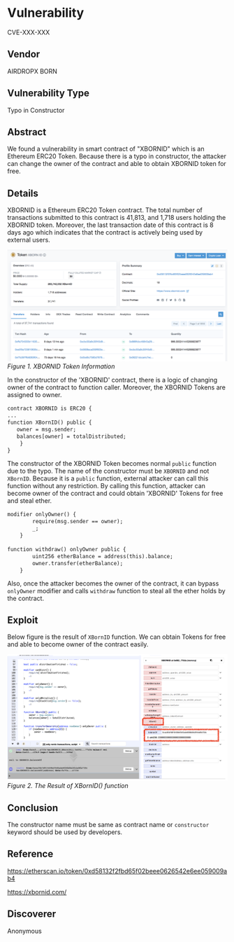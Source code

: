 # Vulnerability
CVE-XXX-XXX

## Vendor
AIRDROPX BORN

## Vulnerability Type
Typo in Constructor

## Abstract
We found a vulnerability in smart contract of "XBORNID" which is an Ethereum ERC20 Token. Because there is a typo in constructor, the attacker can change the owner of the contract and able to obtain XBORNID token for free.

## Details
XBORNID is a Ethereum ERC20 Token contract. The total number of transactions submitted to this contract is 41,813, and 1,718 users holding the XBORNID token.
Moreover, the last transaction date of this contract is 8 days ago which indicates that the contract is actively being used by external users.

![](./img/figure1.png)
  *Figure 1. XBORNID Token Information*

In the constructor of the 'XBORNID' contract, there is a logic of changing owner of the contract to function caller.
Moreover, the XBORNID Tokens are assigned to owner. 

```
contract XBORNID is ERC20 {
...
function XBornID() public {
   owner = msg.sender;
   balances[owner] = totalDistributed;
    }
}
```
 The constructor of the XBORNID Token becomes normal `public` function due to the typo. The name of the constructor must be `XBORNID` and not `XBornID`. Because it is a `public` function, external attacker can call this function without any restriction.
By calling this function, attacker can become owner of the contract and could obtain 'XBORNID' Tokens for free and steal ether.
  
```
modifier onlyOwner() {
        require(msg.sender == owner);
        _;
    }

function withdraw() onlyOwner public {
        uint256 etherBalance = address(this).balance;
        owner.transfer(etherBalance);
    }
```
Also, once the attacker becomes the owner of the contract, it can bypass `onlyOwner` modifier and calls `withdraw` function to steal all the ether holds by the contract.

## Exploit

  Below figure is the result of `XBornID` function. We can obtain Tokens for free and able to become owner of the contract easily.

  ![](./img/figure2.png)
  *Figure 2. The Result of XBornID() function*

## Conclusion
The constructor name must be same as contract name or `constructor` keyword should be used by developers.

## Reference
https://etherscan.io/token/0xd58132f2fbd65f02beee0626542e6ee059009ab4

https://xbornid.com/

## Discoverer
Anonymous
